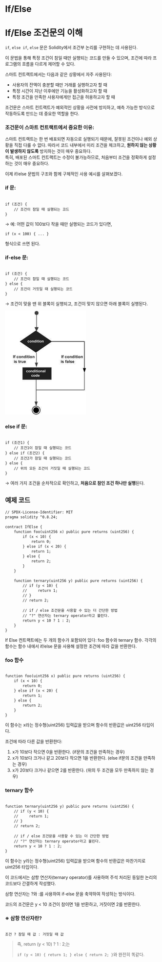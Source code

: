 # If/Else

# **If/Else 조건문의 이해**

`if`, `else if`, `else` 문은 Solidity에서 조건부 논리를 구현하는 데 사용된다.

이 문법을 통해 특정 조건이 참일 때만 실행되는 코드를 만들 수 있으며, 조건에 따라 프로그램의 흐름을 다르게 제어할 수 있다.

스마트 컨트랙트에서는 다음과 같은 상황에서 자주 사용된다:

- 사용자의 잔액이 충분할 때만 거래를 실행하고자 할 때
- 특정 시간이 지난 이후에만 기능을 활성화하고자 할 때
- 특정 조건을 만족한 사용자에게만 접근을 허용하고자 할 때

조건문은 스마트 컨트랙트가 예외적인 상황을 사전에 방지하고, 예측 가능한 방식으로 작동하도록 만드는 데 중요한 역할을 한다.

### 조건문이 스마트 컨트랙트에서 중요한 이유:

스마트 컨트랙트는 한 번 배포되면 자동으로 실행되기 때문에, 잘못된 조건이나 예외 상황을 직접 다룰 수 없다. 따라서 코드 내부에서 미리 조건을 체크하고, **원하지 않는 상황이 발생하지 않도록** 방지하는 것이 매우 중요하다.  
특히, 배포된 스마트 컨트랙트는 수정이 불가능하므로, 처음부터 조건을 정확하게 설정하는 것이 매우 중요하다.

이제 if/else 문법의 구조와 함께 구체적인 사용 예시를 살펴보겠다.

### **if 문:**

```solidity

if (조건) {
    // 조건이 참일 때 실행되는 코드
}

```

→ 예: 어떤 값이 100보다 작을 때만 실행되는 코드가 있다면,

```solidity
if (x < 100) { ... }
```

형식으로 쓰면 된다.

### **if-else 문:**

```solidity

if (조건) {
    // 조건이 참일 때 실행되는 코드
} else {
    // 조건이 거짓일 때 실행되는 코드
}

```

→ 조건이 맞을 땐 위 블록이 실행되고, 조건이 맞지 않으면 아래 블록이 실행된다.

![ifelse](../image/ifElse.png)

### **else if 문:**

```solidity

if (조건1) {
    // 조건1이 참일 때 실행되는 코드
} else if (조건2) {
    // 조건2가 참일 때 실행되는 코드
} else {
    // 위의 모든 조건이 거짓일 때 실행되는 코드
}

```

→ 여러 가지 조건을 순차적으로 확인하고, **처음으로 참인 조건 하나만 실행**된다.

## **예제 코드**

```solidity
// SPDX-License-Identifier: MIT
pragma solidity ^0.8.24;

contract IfElse {
    function foo(uint256 x) public pure returns (uint256) {
        if (x < 10) {
            return 0;
        } else if (x < 20) {
            return 1;
        } else {
            return 2;
        }
    }

    function ternary(uint256 y) public pure returns (uint256) {
        // if (y < 10) {
        //     return 1;
        // }
        // return 2;

        // if / else 조건문을 사용할 수 있는 더 간단한 방법
        // "?" 연산자는 ternary operator라고 불린다.
        return y < 10 ? 1 : 2;
    }
}

```

If Else 컨트랙트에는 두 개의 함수가 포함되어 있다: foo 함수와 ternary 함수. 각각의 함수는 함수 내에서 if/else 문을 사용해 설정한 조건에 따라 값을 반환한다.

### **foo 함수**

```solidity

function foo(uint256 x) public pure returns (uint256) {
    if (x < 10) {
        return 0;
    } else if (x < 20) {
        return 1;
    } else {
        return 2;
    }
}

```

이 함수는 x라는 정수형(uint256) 입력값을 받으며 함수의 반환값은 uint256 타입이다.

조건에 따라 다른 값을 반환한다:

1. x가 10보다 작으면 0을 반환한다. (if문의 조건을 만족하는 경우)
2. x가 10보다 크거나 같고 20보다 작으면 1을 반환한다. (else if문의 조건을 만족하는 경우)
3. x가 20보다 크거나 같으면 2를 반환한다. (위의 두 조건을 모두 만족하지 않는 경우)

### **ternary 함수**

```solidity

function ternary(uint256 y) public pure returns (uint256) {
    // if (y < 10) {
    //     return 1;
    // }
    // return 2;

    // if / else 조건문을 사용할 수 있는 더 간단한 방법
    // "?" 연산자는 ternary operator라고 불린다.
    return y < 10 ? 1 : 2;
}

```

이 함수는 y라는 정수형(uint256) 입력값을 받으며 함수의 반환값은 마찬가지로 uint256 타입이다.

이 코드에서는 삼항 연산자(ternary operator)를 사용하여 주석 처리된 동일한 논리의 코드보다 간결하게 작성했다.

삼항 연산자는 ?와 :를 사용하여 if-else 문을 축약하여 작성하는 방식이다.

코드의 조건문은 y < 10 조건이 참이면 1을 반환하고, 거짓이면 2를 반환한다.

### ※ 삼항 연산자란?

```solidity

조건 ? 참일 때 값 : 거짓일 때 값
```

> 즉, return (y < 10) ? 1 : 2;는
> 
> 
> `if (y < 10) { return 1; } else { return 2; }`와 완전히 똑같다.
>